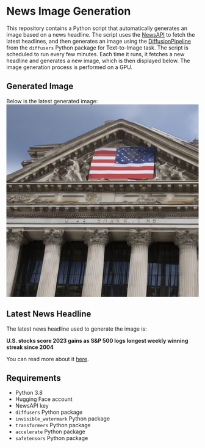 # News Image Generation
This repository contains a Python script that automatically generates an image based on a news headline. The script uses the [NewsAPI](https://newsapi.org/) to fetch the latest headlines, and then generates an image using the [DiffusionPipeline](https://github.com/huggingface/diffusers) from the `diffusers` Python package for Text-to-Image task.
The script is scheduled to run every few minutes. Each time it runs, it fetches a new headline and generates a new image, which is then displayed below. The image generation process is performed on a GPU.

## Generated Image
Below is the latest generated image:
![Generated Image](image.png)

## Latest News Headline
The latest news headline used to generate the image is:

**U.S. stocks score 2023 gains as S&P 500 logs longest weekly winning streak since 2004**

You can read more about it [here](https://www.marketwatch.com/livecoverage/stock-market-today-s-p500-nears-record-high/card/u-s-stocks-score-2023-gains-as-s-p-500-logs-longest-weekly-winning-streak-since-2004-c2jySkxl9UERVK1IyZvN).

## Requirements
- Python 3.8
- Hugging Face account
- NewsAPI key
- `diffusers` Python package
- `invisible_watermark` Python package
- `transformers` Python package
- `accelerate` Python package
- `safetensors` Python package
